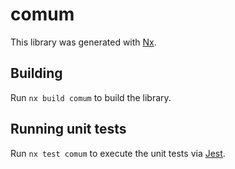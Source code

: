 # comum

This library was generated with [Nx](https://nx.dev).

## Building

Run `nx build comum` to build the library.

## Running unit tests

Run `nx test comum` to execute the unit tests via [Jest](https://jestjs.io).
